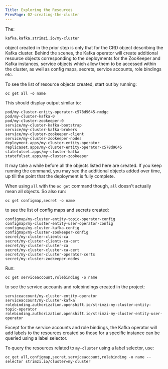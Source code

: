 ```yaml
---
Title: Exploring the Resources
PrevPage: 02-creating-the-cluster
---
```


The:

```
kafka.kafka.strimzi.io/my-cluster
```

object created in the prior step is only that for the CRD object describing the Kafka cluster. Behind the scenes, the Kafka operator will create additional resource objects corresponding to the deployments for the ZooKeeper and Kafka instances, service objects which allow them to be accessed within the cluster, as well as config maps, secrets, service accounts, role bindings etc.

To see the list of resource objects created, start out by running:

```execute
oc get all -o name
```

This should display output similar to:

```
pod/my-cluster-entity-operator-c578d9645-nmdgc
pod/my-cluster-kafka-0
pod/my-cluster-zookeeper-0
service/my-cluster-kafka-bootstrap
service/my-cluster-kafka-brokers
service/my-cluster-zookeeper-client
service/my-cluster-zookeeper-nodes
deployment.apps/my-cluster-entity-operator
replicaset.apps/my-cluster-entity-operator-c578d9645
statefulset.apps/my-cluster-kafka
statefulset.apps/my-cluster-zookeeper
```

It may take a while before all the objects listed here are created. If you keep running the command, you may see the additional objects added over time, up till the point that the deployment is fully complete.

When using `all` with the `oc get` command though, `all` doesn't actually mean all objects. So also run:


```execute
oc get configmap,secret -o name
```

to see the list of config maps and secrets created:

```
configmap/my-cluster-entity-topic-operator-config
configmap/my-cluster-entity-user-operator-config
configmap/my-cluster-kafka-config
configmap/my-cluster-zookeeper-config
secret/my-cluster-clients-ca
secret/my-cluster-clients-ca-cert
secret/my-cluster-cluster-ca
secret/my-cluster-cluster-ca-cert
secret/my-cluster-cluster-operator-certs
secret/my-cluster-zookeeper-nodes
```

Run:

```execute
oc get serviceaccount,rolebinding -o name
```

to see the service accounts and rolebindings created in the project:

```
serviceaccount/my-cluster-entity-operator
serviceaccount/my-cluster-kafka
rolebinding.authorization.openshift.io/strimzi-my-cluster-entity-topic-operator
rolebinding.authorization.openshift.io/strimzi-my-cluster-entity-user-operator
```

Except for the service accounts and role bindings, the Kafka operator will add labels to the resources created so those for a specific instance can be queried using a label selector.

To query the resources related to `my-cluster` using a label selector, use:

```execute
oc get all,configmap,secret,serviceaccount,rolebinding -o name --selector strimzi.io/cluster=my-cluster
```

